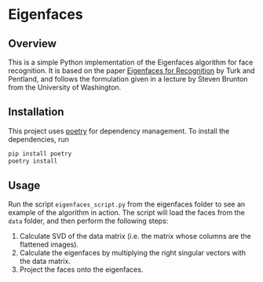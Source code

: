# Eigenfaces

## Overview

This is a simple Python implementation of the Eigenfaces algorithm for face recognition. 
It is based on the paper [Eigenfaces for Recognition](http://www.face-rec.org/algorithms/pca/jcn.pdf) by Turk and 
Pentland, and follows the formulation given in a lecture by Steven Brunton from the University of Washington.

## Installation

This project uses [poetry](https://python-poetry.org/) for dependency management. To install the dependencies, run

```bash
pip install poetry
poetry install
```

## Usage

Run the script `eigenfaces_script.py` from the eigenfaces folder
to see an example of the algorithm in action. The script will load the
faces from the `data` folder, and then perform the following steps:

1. Calculate SVD of the data matrix (i.e. the matrix whose columns are the flattened images).
2. Calculate the eigenfaces by multiplying the right singular vectors with the data matrix.
3. Project the faces onto the eigenfaces.

